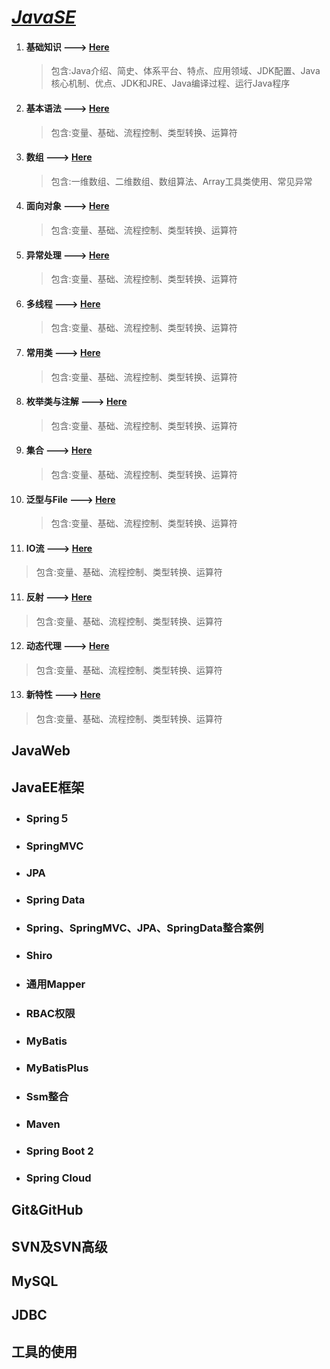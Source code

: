 # *<u>**JavaSE**</u>*

1. #### 基础知识 ---> [Here](https://github.com/letengzz/JC-Java/tree/master/JavaSE/%E5%9F%BA%E7%A1%80%E7%9F%A5%E8%AF%86)

   > 包含:Java介绍、简史、体系平台、特点、应用领域、JDK配置、Java核心机制、优点、JDK和JRE、Java编译过程、运行Java程序

2. #### 基本语法 ---> [Here](https://github.com/letengzz/JC-JavaPro/tree/master/JavaSE/src/%E5%9F%BA%E6%9C%AC%E8%AF%AD%E6%B3%95)

   > 包含:变量、基础、流程控制、类型转换、运算符

2. #### 数组 ---> [Here](https://github.com/letengzz/JC-JavaPro/tree/master/JavaSE/src/%E6%95%B0%E7%BB%84)

   > 包含:一维数组、二维数组、数组算法、Array工具类使用、常见异常




3. #### 面向对象 ---> [Here](https://github.com/letengzz/JC-JavaPro/tree/master/JavaSE/src/%E9%9D%A2%E5%90%91%E5%AF%B9%E8%B1%A1)

   > 包含:变量、基础、流程控制、类型转换、运算符




4. #### 异常处理 ---> [Here](https://github.com/letengzz/JC-JavaPro/tree/master/JavaSE/src/%E5%BC%82%E5%B8%B8%E5%A4%84%E7%90%86)

   > 包含:变量、基础、流程控制、类型转换、运算符




5. #### 多线程 ---> [Here](https://github.com/letengzz/JC-JavaPro/tree/master/JavaSE/src/%E5%A4%9A%E7%BA%BF%E7%A8%8B)

   > 包含:变量、基础、流程控制、类型转换、运算符




6. #### 常用类 ---> [Here](https://github.com/letengzz/JC-JavaPro/tree/master/JavaSE/src/%E5%B8%B8%E7%94%A8%E7%B1%BB)

   > 包含:变量、基础、流程控制、类型转换、运算符




7. #### 枚举类与注解 ---> [Here](https://github.com/letengzz/JC-JavaPro/tree/master/JavaSE/src/%E6%9E%9A%E4%B8%BE%E7%B1%BB%E4%B8%8E%E6%B3%A8%E8%A7%A3)

   > 包含:变量、基础、流程控制、类型转换、运算符




8. #### 集合 ---> [Here](https://github.com/letengzz/JC-JavaPro/tree/master/JavaSE/src/%E9%9B%86%E5%90%88)

   > 包含:变量、基础、流程控制、类型转换、运算符




9. #### 泛型与File ---> [Here](https://github.com/letengzz/JC-JavaPro/tree/master/JavaSE/src/%E6%B3%9B%E5%9E%8B%E4%B8%8EFile)

   > 包含:变量、基础、流程控制、类型转换、运算符




10. #### IO流 ---> [Here](https://github.com/letengzz/JC-JavaPro/tree/master/JavaSE/src/IO%E6%B5%81)

> 包含:变量、基础、流程控制、类型转换、运算符




11. #### 反射 ---> [Here](https://github.com/letengzz/JC-JavaPro/tree/master/JavaSE/src/%E5%8F%8D%E5%B0%84)

> 包含:变量、基础、流程控制、类型转换、运算符




12. #### 动态代理 ---> [Here](https://github.com/letengzz/JC-JavaPro/tree/master/JavaSE/src/%E5%8A%A8%E6%80%81%E4%BB%A3%E7%90%86)

> 包含:变量、基础、流程控制、类型转换、运算符




13. #### 新特性 ---> [Here](https://github.com/letengzz/JC-JavaPro/tree/master/JavaSE/src/%E6%96%B0%E7%89%B9%E6%80%A7%20)

> 包含:变量、基础、流程控制、类型转换、运算符






## JavaWeb

## JavaEE框架

- ### 	Spring５


- ### 	SpringMVC

- ### 	JPA

- ### 	Spring Data

- ### 	Spring、SpringMVC、JPA、SpringData整合案例

- ### 	Shiro

- ### 	通用Mapper

- ### 	RBAC权限

- ### 	MyBatis

- ### 	MyBatisPlus

- ### 	Ssm整合

- ### 	Maven

- ### 	Spring Boot 2

- ### 	Spring Cloud

## Git&GitHub

## SVN及SVN高级

## MySQL



## JDBC



## 工具的使用

